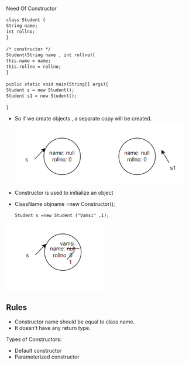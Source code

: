 Need Of Constructor

    class Student {
    String name;
    int rollno;
    }

    /* constructor */
    Student(String name , int rollno){
    this.name = name;
    this.rollno = rollno;
    }

    public static void main(String[] args){
    Student s = new Student();
    Student s1 = new Student();

    }

* So if we create objects , a separate copy will be created.
![constructors.PNG](constructors.PNG)
* Constructor is used to initialize an object
* ClassName objname =new Constructor();

      Student s =new Student ("Vamsi" ,1);
![c1.png](c1.png)

## Rules
* Constructor name should be equal to class name.
* It doesn't have any return type.

Types of Constructors:
* Default constructor
* Parameterized constructor